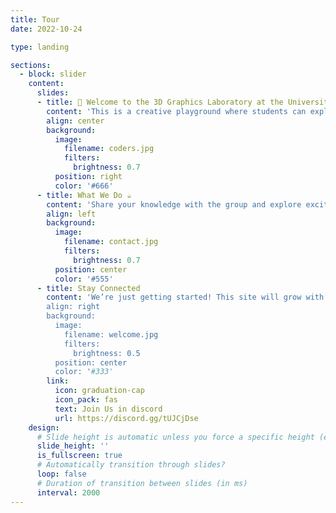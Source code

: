 ```yaml
---
title: Tour
date: 2022-10-24

type: landing

sections:
  - block: slider
    content:
      slides:
      - title: 👋 Welcome to the 3D Graphics Laboratory at the University of the Basque Country (EHU)!
        content: 'This is a creative playground where students can explore, experiment, and build with 3D technologies.'
        align: center
        background:
          image:
            filename: coders.jpg
            filters:
              brightness: 0.7
          position: right
          color: '#666'
      - title: What We Do ☕️
        content: 'Share your knowledge with the group and explore exciting new topics together! 3D Modeling & Animation – Blender, open-source tools, and artistic workflows Game Engines – Unity, Godot, and interactive experiences 3D Printing & Fabrication – from digital models to physical objects Research & Learning – workshops, tutorials, and collaborative projects'
        align: left
        background:
          image:
            filename: contact.jpg
            filters:
              brightness: 0.7
          position: center
          color: '#555'
      - title: Stay Connected
        content: 'We’re just getting started! This site will grow with resources, guides, and showcases of student work. Check out our discord channel. 
        align: right
        background:
          image:
            filename: welcome.jpg
            filters:
              brightness: 0.5
          position: center
          color: '#333'
        link:
          icon: graduation-cap
          icon_pack: fas
          text: Join Us in discord
          url: https://discord.gg/tUJCjDse
    design:
      # Slide height is automatic unless you force a specific height (e.g. '400px')
      slide_height: ''
      is_fullscreen: true
      # Automatically transition through slides?
      loop: false
      # Duration of transition between slides (in ms)
      interval: 2000
---
```

